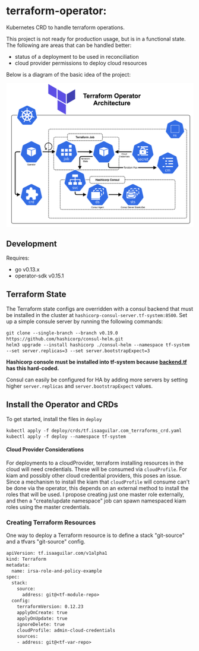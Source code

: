 # terraform-operator:
Kubernetes CRD to handle terraform operations.

This project is not ready for production usage, but is in a functional state. The following are areas that can be handled better:

- status of a deployment to be used in reconciliation
- cloud provider permissions to deploy cloud resources

Below is a diagram of the basic idea of the project:

![](tfop_1.png)

## Development

Requires:

- go v0.13.x
- operator-sdk v0.15.1

## Terraform State

The Terraform state configs are overridden with a consul backend that must be installed in the cluster at `hashicorp-consul-server.tf-system:8500`. Set up a simple consule server by running the following commands:

```
git clone --single-branch --branch v0.19.0 https://github.com/hashicorp/consul-helm.git
helm3 upgrade --install hashicorp ./consul-helm --namespace tf-system --set server.replicas=3 --set server.bootstrapExpect=3
```

**Hashicorp console must be installed into tf-system because [backend.tf](docker/terraform/backend.tf) has this hard-coded.**

Consul can easily be configured for HA by adding more servers by setting higher `server.replicas` and `server.bootstrapExpect` values. 

## Install the Operator and CRDs

To get started, install the files in `deploy`

```
kubectl apply -f deploy/crds/tf.isaaguilar.com_terraforms_crd.yaml
kubectl apply -f deploy --namespace tf-system
```

#### Cloud Provider Considerations

For deployments to a cloudProvider, terraform installing resources in the 
cloud will need credentials. These will be consumed via `cloudProfile`. 
For kiam and possibly other cloud credential providers, this poses an issue. 
Since a mechanism to install the kiam that `cloudProfile` will consume can't
be done via the operator, this depends on an external method to install the 
roles that will be used. I propose creating just one master role externally, 
and then a "create/update namespace" job can spawn namespaced kiam roles using 
the master credentials.  

### Creating Terraform Resources

One way to deploy a Terraform resource is to define a stack "git-source" and a tfvars "git-source" config.

```
apiVersion: tf.isaaguilar.com/v1alpha1
kind: Terraform
metadata:
  name: irsa-role-and-policy-example
spec:
  stack:
    source:
      address: git@<tf-module-repo>
  config:
    terraformVersion: 0.12.23
    applyOnCreate: true
    applyOnUpdate: true
    ignoreDelete: true 
    cloudProfile: admin-cloud-credentials
    sources:
    - address: git@<tf-var-repo>
```



